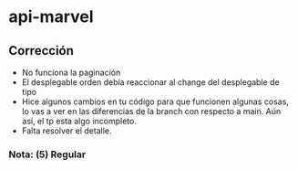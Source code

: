 # api-marvel

## Corrección

- No funciona la paginación
- El desplegable orden debía reaccionar al change del desplegable de tipo
- Hice algunos cambios en tu código para que funcionen algunas cosas, lo vas a ver en las diferencias de la branch con respecto a main. Aún así, el tp esta algo incompleto.
- Falta resolver el detalle.

### Nota: (5) Regular
